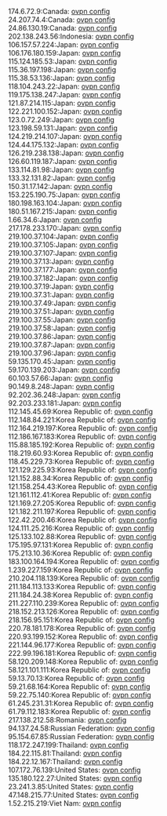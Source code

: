 174.6.72.9:Canada: [ovpn config](vpn/174_6_72_9.ovpn)  
24.207.74.4:Canada: [ovpn config](vpn/24_207_74_4.ovpn)  
24.86.130.19:Canada: [ovpn config](vpn/24_86_130_19.ovpn)  
202.138.243.56:Indonesia: [ovpn config](vpn/202_138_243_56.ovpn)  
106.157.57.224:Japan: [ovpn config](vpn/106_157_57_224.ovpn)  
106.176.180.159:Japan: [ovpn config](vpn/106_176_180_159.ovpn)  
115.124.185.53:Japan: [ovpn config](vpn/115_124_185_53.ovpn)  
115.36.197.198:Japan: [ovpn config](vpn/115_36_197_198.ovpn)  
115.38.53.136:Japan: [ovpn config](vpn/115_38_53_136.ovpn)  
118.104.243.22:Japan: [ovpn config](vpn/118_104_243_22.ovpn)  
119.175.138.247:Japan: [ovpn config](vpn/119_175_138_247.ovpn)  
121.87.214.115:Japan: [ovpn config](vpn/121_87_214_115.ovpn)  
122.221.100.152:Japan: [ovpn config](vpn/122_221_100_152.ovpn)  
123.0.72.249:Japan: [ovpn config](vpn/123_0_72_249.ovpn)  
123.198.59.131:Japan: [ovpn config](vpn/123_198_59_131.ovpn)  
124.219.214.107:Japan: [ovpn config](vpn/124_219_214_107.ovpn)  
124.44.175.132:Japan: [ovpn config](vpn/124_44_175_132.ovpn)  
126.219.238.138:Japan: [ovpn config](vpn/126_219_238_138.ovpn)  
126.60.119.187:Japan: [ovpn config](vpn/126_60_119_187.ovpn)  
133.114.81.98:Japan: [ovpn config](vpn/133_114_81_98.ovpn)  
133.32.131.82:Japan: [ovpn config](vpn/133_32_131_82.ovpn)  
150.31.17.142:Japan: [ovpn config](vpn/150_31_17_142.ovpn)  
153.225.190.75:Japan: [ovpn config](vpn/153_225_190_75.ovpn)  
180.198.163.104:Japan: [ovpn config](vpn/180_198_163_104.ovpn)  
180.51.167.215:Japan: [ovpn config](vpn/180_51_167_215.ovpn)  
1.66.34.6:Japan: [ovpn config](vpn/1_66_34_6.ovpn)  
217.178.233.170:Japan: [ovpn config](vpn/217_178_233_170.ovpn)  
219.100.37.104:Japan: [ovpn config](vpn/219_100_37_104.ovpn)  
219.100.37.105:Japan: [ovpn config](vpn/219_100_37_105.ovpn)  
219.100.37.107:Japan: [ovpn config](vpn/219_100_37_107.ovpn)  
219.100.37.13:Japan: [ovpn config](vpn/219_100_37_13.ovpn)  
219.100.37.177:Japan: [ovpn config](vpn/219_100_37_177.ovpn)  
219.100.37.182:Japan: [ovpn config](vpn/219_100_37_182.ovpn)  
219.100.37.19:Japan: [ovpn config](vpn/219_100_37_19.ovpn)  
219.100.37.31:Japan: [ovpn config](vpn/219_100_37_31.ovpn)  
219.100.37.49:Japan: [ovpn config](vpn/219_100_37_49.ovpn)  
219.100.37.51:Japan: [ovpn config](vpn/219_100_37_51.ovpn)  
219.100.37.55:Japan: [ovpn config](vpn/219_100_37_55.ovpn)  
219.100.37.58:Japan: [ovpn config](vpn/219_100_37_58.ovpn)  
219.100.37.86:Japan: [ovpn config](vpn/219_100_37_86.ovpn)  
219.100.37.87:Japan: [ovpn config](vpn/219_100_37_87.ovpn)  
219.100.37.96:Japan: [ovpn config](vpn/219_100_37_96.ovpn)  
59.135.170.45:Japan: [ovpn config](vpn/59_135_170_45.ovpn)  
59.170.139.203:Japan: [ovpn config](vpn/59_170_139_203.ovpn)  
60.103.57.66:Japan: [ovpn config](vpn/60_103_57_66.ovpn)  
90.149.8.248:Japan: [ovpn config](vpn/90_149_8_248.ovpn)  
92.202.36.248:Japan: [ovpn config](vpn/92_202_36_248.ovpn)  
92.203.233.181:Japan: [ovpn config](vpn/92_203_233_181.ovpn)  
112.145.45.69:Korea Republic of: [ovpn config](vpn/112_145_45_69.ovpn)  
112.148.84.221:Korea Republic of: [ovpn config](vpn/112_148_84_221.ovpn)  
112.164.219.197:Korea Republic of: [ovpn config](vpn/112_164_219_197.ovpn)  
112.186.167.183:Korea Republic of: [ovpn config](vpn/112_186_167_183.ovpn)  
115.88.185.192:Korea Republic of: [ovpn config](vpn/115_88_185_192.ovpn)  
118.219.60.93:Korea Republic of: [ovpn config](vpn/118_219_60_93.ovpn)  
118.45.229.73:Korea Republic of: [ovpn config](vpn/118_45_229_73.ovpn)  
121.129.225.93:Korea Republic of: [ovpn config](vpn/121_129_225_93.ovpn)  
121.152.88.34:Korea Republic of: [ovpn config](vpn/121_152_88_34.ovpn)  
121.158.254.43:Korea Republic of: [ovpn config](vpn/121_158_254_43.ovpn)  
121.161.112.41:Korea Republic of: [ovpn config](vpn/121_161_112_41.ovpn)  
121.169.27.205:Korea Republic of: [ovpn config](vpn/121_169_27_205.ovpn)  
121.182.211.197:Korea Republic of: [ovpn config](vpn/121_182_211_197.ovpn)  
122.42.200.46:Korea Republic of: [ovpn config](vpn/122_42_200_46.ovpn)  
124.111.25.216:Korea Republic of: [ovpn config](vpn/124_111_25_216.ovpn)  
125.133.102.88:Korea Republic of: [ovpn config](vpn/125_133_102_88.ovpn)  
175.195.97.131:Korea Republic of: [ovpn config](vpn/175_195_97_131.ovpn)  
175.213.10.36:Korea Republic of: [ovpn config](vpn/175_213_10_36.ovpn)  
183.100.164.194:Korea Republic of: [ovpn config](vpn/183_100_164_194.ovpn)  
1.239.227.159:Korea Republic of: [ovpn config](vpn/1_239_227_159.ovpn)  
210.204.118.139:Korea Republic of: [ovpn config](vpn/210_204_118_139.ovpn)  
211.184.113.133:Korea Republic of: [ovpn config](vpn/211_184_113_133.ovpn)  
211.184.24.38:Korea Republic of: [ovpn config](vpn/211_184_24_38.ovpn)  
211.227.110.239:Korea Republic of: [ovpn config](vpn/211_227_110_239.ovpn)  
218.152.213.126:Korea Republic of: [ovpn config](vpn/218_152_213_126.ovpn)  
218.156.95.151:Korea Republic of: [ovpn config](vpn/218_156_95_151.ovpn)  
220.78.181.178:Korea Republic of: [ovpn config](vpn/220_78_181_178.ovpn)  
220.93.199.152:Korea Republic of: [ovpn config](vpn/220_93_199_152.ovpn)  
221.144.96.177:Korea Republic of: [ovpn config](vpn/221_144_96_177.ovpn)  
222.99.196.181:Korea Republic of: [ovpn config](vpn/222_99_196_181.ovpn)  
58.120.209.148:Korea Republic of: [ovpn config](vpn/58_120_209_148.ovpn)  
58.121.101.111:Korea Republic of: [ovpn config](vpn/58_121_101_111.ovpn)  
59.13.70.13:Korea Republic of: [ovpn config](vpn/59_13_70_13.ovpn)  
59.21.68.164:Korea Republic of: [ovpn config](vpn/59_21_68_164.ovpn)  
59.22.75.140:Korea Republic of: [ovpn config](vpn/59_22_75_140.ovpn)  
61.245.231.31:Korea Republic of: [ovpn config](vpn/61_245_231_31.ovpn)  
61.79.112.183:Korea Republic of: [ovpn config](vpn/61_79_112_183.ovpn)  
217.138.212.58:Romania: [ovpn config](vpn/217_138_212_58.ovpn)  
94.137.24.58:Russian Federation: [ovpn config](vpn/94_137_24_58.ovpn)  
95.154.67.85:Russian Federation: [ovpn config](vpn/95_154_67_85.ovpn)  
118.172.247.199:Thailand: [ovpn config](vpn/118_172_247_199.ovpn)  
184.22.115.81:Thailand: [ovpn config](vpn/184_22_115_81.ovpn)  
184.22.12.167:Thailand: [ovpn config](vpn/184_22_12_167.ovpn)  
107.172.76.139:United States: [ovpn config](vpn/107_172_76_139.ovpn)  
135.180.122.27:United States: [ovpn config](vpn/135_180_122_27.ovpn)  
23.241.3.85:United States: [ovpn config](vpn/23_241_3_85.ovpn)  
47.148.215.77:United States: [ovpn config](vpn/47_148_215_77.ovpn)  
1.52.215.219:Viet Nam: [ovpn config](vpn/1_52_215_219.ovpn)  
